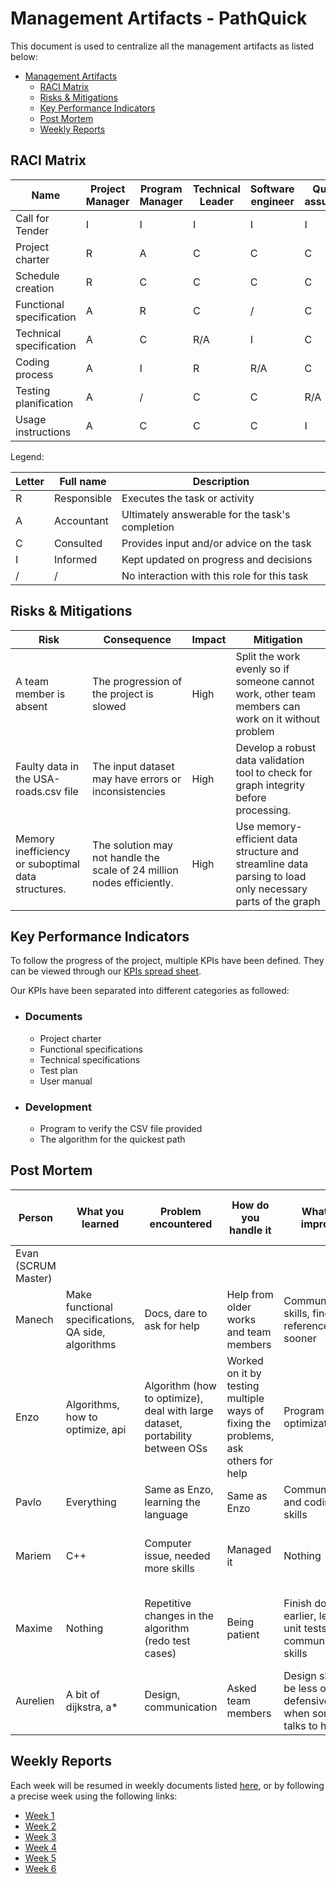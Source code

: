 # Management Artifacts - PathQuick

This document is used to centralize all the management artifacts as listed below:

- [Management Artifacts](#management-artifacts---pathquick)
    - [RACI Matrix](#raci-matrix)
    - [Risks \& Mitigations](#risks--mitigations)
    - [Key Performance Indicators](#key-performance-indicators)
    - [Post Mortem](#post-mortem)
    - [Weekly Reports](#weekly-reports)


## RACI Matrix

| Name                     | Project Manager | Program Manager | Technical Leader | Software engineer | Quality assurance | Technical Writer | Client |
| ------------------------ | --------------- | --------------- | ---------------- | ----------------- | ----------------- | ---------------- | ------ |
| Call for Tender          | I               | I               | I                | I                 | I                 | I                | R      |
| Project charter          | R               | A               | C                | C                 | C                 | C                | I      |
| Schedule creation        | R               | C               | C                | C                 | C                 | C                | /      |
| Functional specification | A               | R               | C                | /                 | C                 | /                | C      |
| Technical specification  | A               | C               | R/A              | I                 | C                 | /                | C      |
| Coding process           | A               | I               | R                | R/A               | C                 | /                | /      |
| Testing planification    | A               | /               | C                | C                 | R/A               | I                | /      |
| Usage instructions       | A               | C               | C                | C                 | I                 | R/A              | I      |

Legend:

| Letter | Full name   | Description                                     |
| ------ | ----------- | ----------------------------------------------- |
| R      | Responsible | Executes the task or activity                   |
| A      | Accountant  | Ultimately answerable for the task's completion |
| C      | Consulted   | Provides input and/or advice on the task        |
| I      | Informed    | Kept updated on progress and decisions          |
| /      | /           | No interaction with this role for this task     |

## Risks & Mitigations

| Risk | Consequence | Impact | Mitigation |
| --- | --- | --- | --- |
| A team member is absent | The progression of the project is slowed | High | Split the work evenly so if someone cannot work, other team members can work on it without problem |
| Faulty data in the USA-roads.csv file | The input dataset may have errors or inconsistencies | High | Develop a robust data validation tool to check for graph integrity before processing. |
| Memory inefficiency or suboptimal data structures. | The solution may not handle the scale of 24 million nodes efficiently. | High | Use memory-efficient data structure and streamline data parsing to load only necessary parts of the graph |

## Key Performance Indicators

To follow the progress of the project, multiple KPIs have been defined. They can be viewed through our [KPIs spread sheet](https://docs.google.com/spreadsheets/d/1eKVS6e0FwKcXLgHNbZsB1XYESFJWPV4A9yk-6R81024/edit?usp=sharing).

Our KPIs have been separated into different categories as followed:

- ### Documents
    - Project charter
    - Functional specifications
    - Technical specifications
    - Test plan
    - User manual

- ### Development
    - Program to verify the CSV file provided
    - The algorithm for the quickest path

## Post Mortem

| Person | What you learned | Problem encountered | How do you handle it | What to improve | What you liked | What you don't liked | What are you proud |
| ---- | ---- | ---- | ---- | ---- | ---- | ---- | ---- |
| Evan (SCRUM Master) | 
| Manech | Make functional specifications, QA side, algorithms | Docs, dare to ask for help | Help from older works and team members | Communication skills, find references sooner | Engagement, learning the unknown | Nothing special | Docs, helping the others |
| Enzo | Algorithms, how to optimize, api | Algorithm (how to optimize), deal with large dataset, portability between OSs | Worked on it by testing multiple ways of fixing the problems, ask others for help | Program optimization | Team, workflow, the project (did more than expected) | How the project was intended to be | What we have done, team work |
| Pavlo | Everything | Same as Enzo, learning the language | Same as Enzo | Communication and coding skills | Working in agile, team | Nothing special | Making the algorithm |
| Mariem | C++ | Computer issue, needed more skills | Managed it | Nothing | Team, the project, help from other team members | Nothing special | The project |
| Maxime | Nothing | Repetitive changes in the algorithm (redo test cases) | Being patient | Finish docs earlier, learn unit tests, communication skills | Harmony, team, team work, first time a project is finished | Nothing special | Docs, the success of the project |
| Aurelien | A bit of dijkstra, a* | Design, communication | Asked team members | Design skills, be less on the defensive when someone talks to him | Team | the role | Project |

## Weekly Reports

Each week will be resumed in weekly documents listed [here](WeeklyReports), or by following a precise week using the following links:

- [Week 1](WeeklyReports/weeklyReport1.md)
- [Week 2](WeeklyReports/weeklyReport2.md)
- [Week 3](WeeklyReports/weeklyReport3.md)
- [Week 4](WeeklyReports/weeklyReport4.md)
- [Week 5](WeeklyReports/weeklyReport5.md)
- [Week 6](WeeklyReports/weeklyReport6.md)
